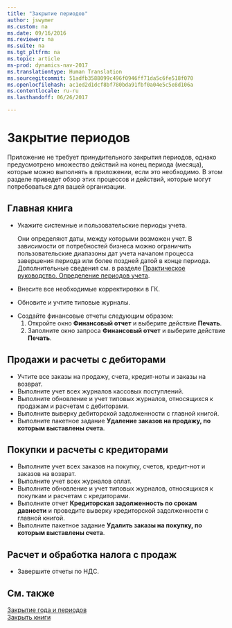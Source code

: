 ```yaml
---
title: "Закрытие периодов"
author: jswymer
ms.custom: na
ms.date: 09/16/2016
ms.reviewer: na
ms.suite: na
ms.tgt_pltfrm: na
ms.topic: article
ms-prod: dynamics-nav-2017
ms.translationtype: Human Translation
ms.sourcegitcommit: 51adfb3588099c496f0946ff71da5c6fe518f070
ms.openlocfilehash: ac1ed2d1dcf8bf780bda91fbf0a04e5c5e8d106a
ms.contentlocale: ru-ru
ms.lasthandoff: 06/26/2017

---
```

# <a name="close-periods"></a>Закрытие периодов
Приложение не требует принудительного закрытия периодов, однако предусмотрено множество действий на конец периода (месяца), которые можно выполнять в приложении, если это необходимо. В этом разделе приведет обзор этих процессов и действий, которые могут потребоваться для вашей организации.

## <a name="general-ledger"></a>Главная книга
* Укажите системные и пользовательские периоды учета.

    Они определяют даты, между которыми возможен учет. В зависимости от потребностей бизнеса можно ограничить пользовательские диапазоны дат учета началом процесса завершения периода или более поздней датой в конце периода. Дополнительные сведения см. в разделе [Практическое руководство. Определение периодов учета](finance-setup-how-specify-posting-periods.md).
* Внесите все необходимые корректировки в ГК.
* Обновите и учтите типовые журналы.
<!--* Process Consolidations-->
* Создайте финансовые отчеты следующим образом:
  1. Откройте окно **Финансовый отчет** и выберите действие **Печать**.
  2. Заполните окно запроса **Финансовый отчет** и выберите действие **Печать**.

## <a name="sales--receivables"></a>Продажи и расчеты с дебиторами
* Учтите все заказы на продажу, счета, кредит-ноты и заказы на возврат.
* Выполните учет всех журналов кассовых поступлений.
* Выполните обновление и учет типовых журналов, относящихся к продажам и расчетам с дебиторами.
* Выполните выверку дебиторской задолженности с главной книгой.
* Выполните пакетное задание **Удаление заказов на продажу, по которым выставлены счета**.

## <a name="purchases--payables"></a>Покупки и расчеты с кредиторами
* Выполните учет всех заказов на покупку, счетов, кредит-нот и заказов на возврат.
* Выполните учет всех журналов оплат.
* Выполните обновление и учет типовых журналов, относящихся к покупкам и расчетам с кредиторами.
* Выполните отчет **Кредиторская задолженность по срокам давности** и проведите выверку кредиторской задолженности с главной книгой.
* Выполните пакетное задание **Удалить заказы на покупку, по которым выставлены счета**.

<!-- ### Fixed Assets
* Post all maintenance costs have been posted through the fixed asset journals or invoices.
* Post adjustments.
* Post appreciation.
* Post depreciation.
* Update and post the recurring fixed asset journal.-->

<!--### Intercompany
* Process Intercompany Postings.-->

## <a name="calculate-and-process-sales-tax"></a>Расчет и обработка налога с продаж
*  Завершите отчеты по НДС.

## <a name="see-also"></a>См. также
[Закрытие года и периодов](year-close-years-periods.md)  
[Закрыть книги](year-close-books.md)

